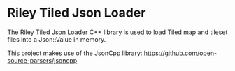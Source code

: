 # Riley Tiled Json Loader
The Riley Tiled Json Loader C++ library is used to load Tiled map and tileset files into a Json::Value in memory.

This project makes use of the JsonCpp library:
https://github.com/open-source-parsers/jsoncpp
